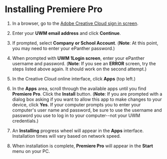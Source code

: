 # Installing Premiere Pro

1. In a browser, go to the [Adobe Creative Cloud sign in screen](https://creativecloud.adobe.com).
2. Enter your **UWM email address** and click **Continue**.
3. If prompted, select **Company or School Account**. \(**Note**: At this point, you may need to enter your ePanther password.\)
4. When prompted with **UWM 1Login screen**, enter your ePanther username and password. \(**Note**: If you see an **ERROR** screen, try the steps listed above again. It should work on the second attempt.\)
5. In the Creative Cloud online interface, click **Apps** \(top left.\)

6. In the **Apps** area, scroll through the available apps until you find **Premiere Pro**. Click the **Install** button. \(**Note**: If you are prompted with a dialog box asking if you want to allow this app to make changes to your device, click **Yes**. If your computer prompts you to enter your computer's user name and password, be sure to use the username and password you use to log in to your computer--not your UWM credentials.\)

7. An **Installing** progress wheel will appear in the **Apps** interface. Installation times will vary based on network speed.

8. When installation is complete, **Premiere Pro** will appear in the **Start** menu on your PC.



